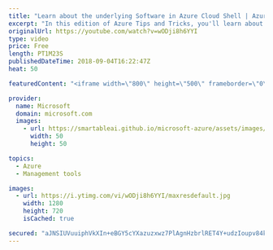 ```yaml
---
title: "Learn about the underlying Software in Azure Cloud Shell | Azure Tips and Tricks"
excerpt: "In this edition of Azure Tips and Tricks, you'll learn about the software found inside an Azure Cloud Shell instance. Get a deeper look into what happens when you fire an Azure Cloud Shell and what is happening in the underlying operating system.    For more tips and tricks, visit: http://azuredev.tips/"
originalUrl: https://youtube.com/watch?v=wODji8h6YYI
type: video
price: Free
length: PT1M23S
publishedDateTime: 2018-09-04T16:22:47Z
heat: 50

featuredContent: "<iframe width=\"800\" height=\"500\" frameborder=\"0\" src=\"https://www.youtube.com/embed/wODji8h6YYI\" allow=\"accelerometer; autoplay; encrypted-media; gyroscope; picture-in-picture\" allowfullscreen></iframe>"

provider:
  name: Microsoft
  domain: microsoft.com
  images:
    - url: https://smartableai.github.io/microsoft-azure/assets/images/organizations/microsoft.com-50x50.jpg
      width: 50
      height: 50

topics:
  - Azure
  - Management tools

images:
  - url: https://i.ytimg.com/vi/wODji8h6YYI/maxresdefault.jpg
    width: 1280
    height: 720
    isCached: true

secured: "aJNSIUVuuiphVkXIn+eBGY5cYXazuzxwz7PlAgnHzbrlRET4Y+udzIoupv84kP8CvN8D3wwFAoRHmTqBcctRYfUqjfZPqzwMjRW5v5FI/2YiJBH/v//0aqFTjOx9wwUhq3z2iY4faFtRBVw7MZTK8CehTAHxhg6VReYaVvdZqSLeSdGqG0Bc7Kt6dOTqmIh9QX0v0mSmbWSLt+WvaOBLKA0hlqFAAEoW/2hSz8hdmPWHQbPoQqoSw74NGQgDu2vdXzLn/WGFXLMiRNmMFrWUTNzpw5BDH5DJItNUlG+ZTkXdmrZpPrkRgWXVJMPFgWBJATE493rBFlV+nXxXqovFqejUbPvxd0nJwgWeoneDRDAdf5B7pJLQQCPVLJ40NobDD4tAPUKNRgvsXg/I+y4LAjqc892o39slJROsYYAL0aI=;V+6BBH/WIiY17Ztk2ZukWw=="
---
```


